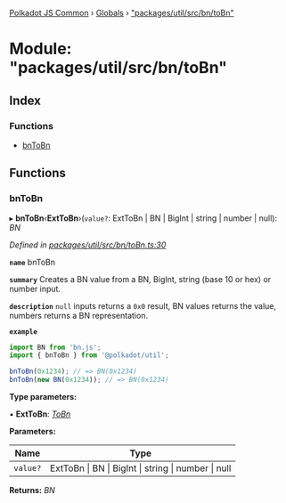 [Polkadot JS Common](../README.md) › [Globals](../globals.md) › ["packages/util/src/bn/toBn"](_packages_util_src_bn_tobn_.md)

# Module: "packages/util/src/bn/toBn"

## Index

### Functions

* [bnToBn](_packages_util_src_bn_tobn_.md#bntobn)

## Functions

###  bnToBn

▸ **bnToBn**‹**ExtToBn**›(`value?`: ExtToBn | BN | BigInt | string | number | null): *BN*

*Defined in [packages/util/src/bn/toBn.ts:30](https://github.com/polkadot-js/common/blob/d3527829/packages/util/src/bn/toBn.ts#L30)*

**`name`** bnToBn

**`summary`** Creates a BN value from a BN, BigInt, string (base 10 or hex) or number input.

**`description`** 
`null` inputs returns a `0x0` result, BN values returns the value, numbers returns a BN representation.

**`example`** 
<BR>

```javascript
import BN from 'bn.js';
import { bnToBn } from '@polkadot/util';

bnToBn(0x1234); // => BN(0x1234)
bnToBn(new BN(0x1234)); // => BN(0x1234)
```

**Type parameters:**

▪ **ExtToBn**: *[ToBn](../interfaces/_packages_util_src_types_.tobn.md)*

**Parameters:**

Name | Type |
------ | ------ |
`value?` | ExtToBn &#124; BN &#124; BigInt &#124; string &#124; number &#124; null |

**Returns:** *BN*
